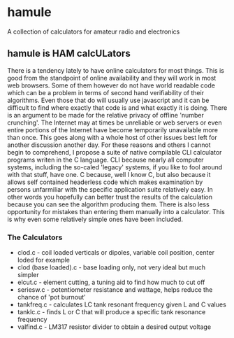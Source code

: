 # hamule
A collection of calculators for amateur radio and electronics
## hamule is HAM calcULators
There is a tendency lately to have online calculators for most things. This is good from the standpoint of online availability and they will work in most web browsers. Some of them however do not have world readable code which can be a problem in terms of second hand verifiability of their algorithms. Even those that do will usually use javascript and it can be difficult to find where exactly that code is and what exactly it is doing. There is an argument to be made for the relative privacy of offline 'number crunching'. The Internet may at times be unreliable or web servers or even entire portions of the Internet have become temporarily unavailable more than once. This goes along with a whole host of other issues best left for another discussion another day. For these reasons and others I cannot begin to comprehend, I propose a suite of native compilable CLI calculator programs writen in the C language. CLI because nearly all computer systems, including the so-caled 'legacy' systems, if you like to fool around with that stuff, have one. C because, well I know C, but also because it allows self contained headerless code which makes examination by persons unfarmiliar with the specific application suite relatively easy. In other words you hopefully can better trust the results of the calculation because you can see the algorithm producing them. There is also less opportunity for mistakes than entering them manually into a calculator. This is why even some relatively simple ones have been included.
### The Calculators
* clod.c   - coil loaded verticals or dipoles, variable coil position, center loded for example
* clod (base loaded).c - base loading only, not very ideal but much simpler
* elcut.c  - element cutting, a tuning aid to find how much to cut off
* seriesw.c - potentiometer resistance and wattage, helps reduce the chance of 'pot burnout'
* tankfreq.c - calculates LC tank resonant frequency given L and C values
* tanklc.c   - finds L or C that will produce a specific tank resonance frequency
* valfind.c  - LM317 resistor divider to obtain a desired output voltage
